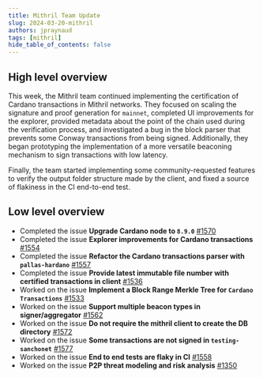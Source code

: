 ```yaml
---
title: Mithril Team Update
slug: 2024-03-20-mithril
authors: jpraynaud
tags: [mithril]
hide_table_of_contents: false
---
```


## High level overview

This week, the Mithril team continued implementing the certification of Cardano transactions in Mithril networks. They focused on scaling the signature and proof generation for `mainnet`, completed UI improvements for the explorer, provided metadata about the point of the chain used during the verification process, and investigated a bug in the block parser that prevents some Conway transactions from being signed. Additionally, they began prototyping the implementation of a more versatile beaconing mechanism to sign transactions with low latency.

Finally, the team started implementing some community-requested features to verify the output folder structure made by the client, and fixed a source of flakiness in the CI end-to-end test.

## Low level overview

- Completed the issue **Upgrade Cardano node to `8.9.0`** [#1570](https://github.com/input-output-hk/mithril/issues/1570)
- Completed the issue **Explorer improvements for Cardano transactions** [#1554](https://github.com/input-output-hk/mithril/issues/1554)
- Completed the issue **Refactor the Cardano transactions parser with `pallas-hardano`** [#1557](https://github.com/input-output-hk/mithril/issues/1557)
- Completed the issue **Provide latest immutable file number with certified transactions in client** [#1536](https://github.com/input-output-hk/mithril/issues/1536)
- Worked on the issue **Implement a Block Range Merkle Tree for `Cardano Transactions`** [#1533](https://github.com/input-output-hk/mithril/issues/1533)
- Worked on the issue **Support multiple beacon types in signer/aggregator** [#1562](https://github.com/input-output-hk/mithril/issues/1562)
- Worked on the issue **Do not require the mithril client to create the DB directory** [#1572](https://github.com/input-output-hk/mithril/issues/1572)
- Worked on the issue **Some transactions are not signed in `testing-sanchonet`** [#1577](https://github.com/input-output-hk/mithril/issues/1577)
- Worked on the issue **End to end tests are flaky in CI** [#1558](https://github.com/input-output-hk/mithril/issues/1558)
- Worked on the issue **P2P threat modeling and risk analysis** [#1350](https://github.com/input-output-hk/mithril/issues/1350)



